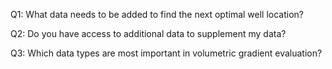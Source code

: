 Q1: What data needs to be added to find the next optimal well location?

Q2: Do you have access to additional data to supplement my data?

Q3: Which data types are most important in volumetric gradient evaluation?
